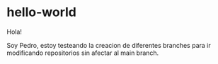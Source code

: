 # hello-world

Hola!

Soy Pedro, estoy testeando la creacion de diferentes branches para ir modificando repositorios sin afectar al main branch.
